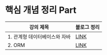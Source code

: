 # 핵심 개념 정리 Part

|강의 제목 | 블로그 정리|
|---------- | ----------|
|1. 관계형 데이터베이스와 자바 | [LINK](https://codingtalk.tistory.com/222)|
|2. ORM | [LINK](https://codingtalk.tistory.com/229)|
